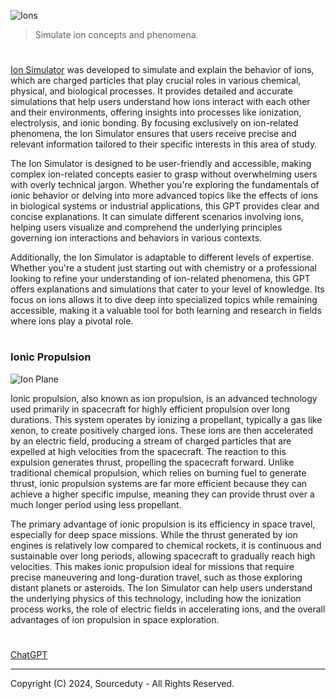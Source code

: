 ![Ions](https://github.com/user-attachments/assets/ff2b4ae5-1d7c-4953-ad18-5559c777460d)

> Simulate ion concepts and phenomena.

#

[Ion Simulator](https://chatgpt.com/g/g-vYkqCfHpa-ion-simulator) was developed to simulate and explain the behavior of ions, which are charged particles that play crucial roles in various chemical, physical, and biological processes. It provides detailed and accurate simulations that help users understand how ions interact with each other and their environments, offering insights into processes like ionization, electrolysis, and ionic bonding. By focusing exclusively on ion-related phenomena, the Ion Simulator ensures that users receive precise and relevant information tailored to their specific interests in this area of study.

The Ion Simulator is designed to be user-friendly and accessible, making complex ion-related concepts easier to grasp without overwhelming users with overly technical jargon. Whether you're exploring the fundamentals of ionic behavior or delving into more advanced topics like the effects of ions in biological systems or industrial applications, this GPT provides clear and concise explanations. It can simulate different scenarios involving ions, helping users visualize and comprehend the underlying principles governing ion interactions and behaviors in various contexts.

Additionally, the Ion Simulator is adaptable to different levels of expertise. Whether you're a student just starting out with chemistry or a professional looking to refine your understanding of ion-related phenomena, this GPT offers explanations and simulations that cater to your level of knowledge. Its focus on ions allows it to dive deep into specialized topics while remaining accessible, making it a valuable tool for both learning and research in fields where ions play a pivotal role.

#
### Ionic Propulsion 

![Ion Plane](https://github.com/user-attachments/assets/5f345417-0bf7-4617-8c4d-22545d06ad5c)

Ionic propulsion, also known as ion propulsion, is an advanced technology used primarily in spacecraft for highly efficient propulsion over long durations. This system operates by ionizing a propellant, typically a gas like xenon, to create positively charged ions. These ions are then accelerated by an electric field, producing a stream of charged particles that are expelled at high velocities from the spacecraft. The reaction to this expulsion generates thrust, propelling the spacecraft forward. Unlike traditional chemical propulsion, which relies on burning fuel to generate thrust, ionic propulsion systems are far more efficient because they can achieve a higher specific impulse, meaning they can provide thrust over a much longer period using less propellant.

The primary advantage of ionic propulsion is its efficiency in space travel, especially for deep space missions. While the thrust generated by ion engines is relatively low compared to chemical rockets, it is continuous and sustainable over long periods, allowing spacecraft to gradually reach high velocities. This makes ionic propulsion ideal for missions that require precise maneuvering and long-duration travel, such as those exploring distant planets or asteroids. The Ion Simulator can help users understand the underlying physics of this technology, including how the ionization process works, the role of electric fields in accelerating ions, and the overall advantages of ion propulsion in space exploration.

#
### 

[ChatGPT](https://github.com/sourceduty/ChatGPT)

***
Copyright (C) 2024, Sourceduty - All Rights Reserved.

